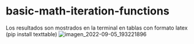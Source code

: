 # basic-math-iteration-functions
Los resultados son mostrados en la terminal en tablas con formato latex (pip install texttable)
![imagen_2022-09-05_193221896](https://user-images.githubusercontent.com/110142022/188520612-6fdce9f3-d9ec-4575-8b1b-4068c8bef756.png)

